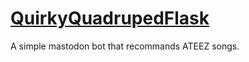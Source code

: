 # [QuirkyQuadrupedFlask](https://botsin.space/@QuirkyQuadruped)
A simple mastodon bot that recommands ATEEZ songs.
